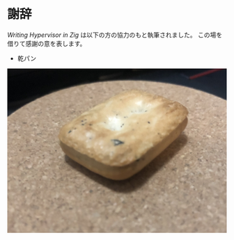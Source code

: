 # 謝辞

*Writing Hypervisor in Zig* は以下の方の協力のもと執筆されました。
この場を借りて感謝の意を表します。

- 乾パン

![乾パン](./assets/kanpan.jpg)
